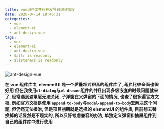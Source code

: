 ```yaml
---
title: vue组件库共存开发导致编译错误
date: 2020-04-14 18:46:31
categories: 
  - vue
  - element-ui
  - ant-design-vue
tags: 
  - vue
  - element-ui
  - ant-design-vue
  - $attr is readonly
  - $listeners is readonly
---
```


![ant-design-vue](https://vuejsexamples.com/content/images/2016/08/20160827214833.jpg)


**在 vue 组件库中, elementUI 是一个质量相对很高的组件库了, 组件比较全面也很好用
但在我使用`el-dialog`与`el-drawer`组件的并且出现多级嵌套的时候问题就来了, 经常遇到遮罩层无法关闭, 子弹窗在父弹窗的下面的情况, 也查了很多遍官方文档, 例如官方文档是使用 `append-to-body`与`modal-append-to-body`去解决这个问题, 但仍然无法根治, 但是项目初期就是选择的 elementUI 的组件库, 目前想去替换掉的话显然是不现实的, 所以只好考虑兼容的办法, 单独定义弹窗和抽屉组件到自己的组件库中进行使用**

<!-- more -->



